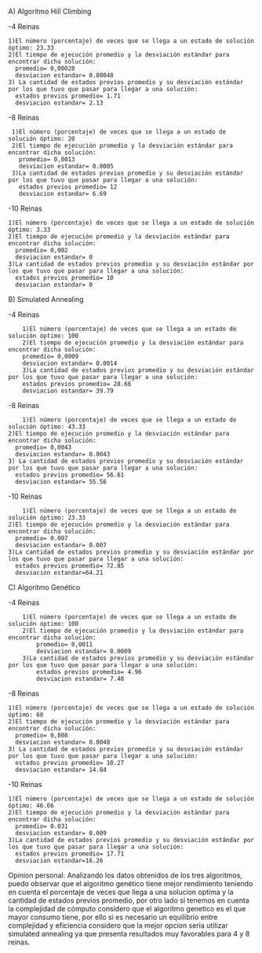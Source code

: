 
A)  Algoritmo Hill Climbing

  -4 Reinas
  
    1)El número (porcentaje) de veces que se llega a un estado de solución óptimo: 23.33
    2)El tiempo de ejecución promedio y la desviación estándar para encontrar dicha solución: 
      promedio= 0,00028 
      desviacion estandar= 0.00048
    3) La cantidad de estados previos promedio y su desviación estándar por los que tuvo que pasar para llegar a una solución: 
      estados previos promedio= 1.71
      desviacion estandar= 2.13
  -8 Reinas
 
     1)El número (porcentaje) de veces que se llega a un estado de solución óptimo: 20
     2)El tiempo de ejecución promedio y la desviación estándar para encontrar dicha solución: 
       promedio= 0,0013
       desviacion estandar= 0.0005
     3)La cantidad de estados previos promedio y su desviación estándar por los que tuvo que pasar para llegar a una solución: 
       estados previos promedio= 12
       desviacion estandar= 6.69
  -10 Reinas
  
    1)El número (porcentaje) de veces que se llega a un estado de solución óptimo: 3.33
    2)El tiempo de ejecución promedio y la desviación estándar para encontrar dicha solución: 
      promedio= 0,002
      desviacion estandar= 0
    3)La cantidad de estados previos promedio y su desviación estándar por los que tuvo que pasar para llegar a una solución: 
      estados previos promedio= 10
      desviacion estandar= 0

B) Simulated Annealing


  -4 Reinas
 
    	1)El número (porcentaje) de veces que se llega a un estado de solución óptimo: 100
    	2)El tiempo de ejecución promedio y la desviación estándar para encontrar dicha solución: 
      	promedio= 0,0009
      	desviacion estandar= 0.0014
    	3)La cantidad de estados previos promedio y su desviación estándar por los que tuvo que pasar para llegar a una solución: 
      	estados previos promedio= 28.66
      	desviacion estandar= 39.79
  -8 Reinas
		
		1)El número (porcentaje) de veces que se llega a un estado de solución óptimo: 43.33
    2)El tiempo de ejecución promedio y la desviación estándar para encontrar dicha solución: 
      promedio= 0,0043
      desviacion estandar= 0.0043
    3) La cantidad de estados previos promedio y su desviación estándar por los que tuvo que pasar para llegar a una solución: 
      estados previos promedio= 56.61
      desviacion estandar= 55.56
      
  -10 Reinas
	
		1)El número (porcentaje) de veces que se llega a un estado de solución óptimo: 23.33
    2)El tiempo de ejecución promedio y la desviación estándar para encontrar dicha solución: 
      promedio= 0.007
      desviacion estandar= 0.007
    3)La cantidad de estados previos promedio y su desviación estándar por los que tuvo que pasar para llegar a una solución: 
      estados previos promedio= 72.85
      desviacion estandar=64.21
C) Algoritmo Genético

  -4 Reinas
 
		1)El número (porcentaje) de veces que se llega a un estado de solución óptimo: 100
		2)El tiempo de ejecución promedio y la desviación estándar para encontrar dicha solución: 
			promedio= 0,0011
			desviacion estandar= 0.0009
		3)La cantidad de estados previos promedio y su desviación estándar por los que tuvo que pasar para llegar a una solución: 
			estados previos promedio= 4.96
			desviacion estandar= 7.48
  -8 Reinas
	
    1)El número (porcentaje) de veces que se llega a un estado de solución óptimo: 60
    2)El tiempo de ejecución promedio y la desviación estándar para encontrar dicha solución: 
      promedio= 0,008
      desviacion estandar= 0.0048
    3) La cantidad de estados previos promedio y su desviación estándar por los que tuvo que pasar para llegar a una solución: 
      estados previos promedio= 10.27
      desviacion estandar= 14.84
      
  -10 Reinas
	
    1)El número (porcentaje) de veces que se llega a un estado de solución óptimo: 46.66
    2)El tiempo de ejecución promedio y la desviación estándar para encontrar dicha solución: 
      promedio= 0.031
      desviacion estandar= 0.009
    3)La cantidad de estados previos promedio y su desviación estándar por los que tuvo que pasar para llegar a una solución: 
      estados previos promedio= 17.71
      desviacion estandar=16.26



Opinion personal:
	Analizando los datos obtenidos de los tres algoritmos, puedo observar que el algoritmo genético tiene mejor rendimiento teniendo en cuenta el porcentaje de veces que llega a una solucion optima y la cantidad de estados previos promedio, por otro lado si tenemos en cuenta la complejidad de cómputo considero que el algoritmo genetico es el que mayor consumo tiene, por ello si es necesario un equilibrio entre complejidad y eficiencia considero que la mejor opcion seria utilizar simulated annealing ya que presenta resultados muy favorables para 4 y 8 reinas.  
